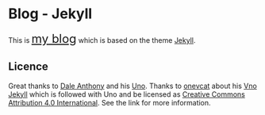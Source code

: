 # Blog - Jekyll
This is <font size=5>[my blog](https://wildmeowth.github.io/)</font> which is based on the theme [Jekyll](http://jekyllrb.com). 

## Licence

Great thanks to [Dale Anthony](https://github.com/daleanthony) and his [Uno](https://github.com/daleanthony/uno). Thanks to [onevcat](https://github.com/onevcat) about his [Vno Jekyll](https://github.com/onevcat/vno-jekyll) which is followed with Uno and be licensed as [Creative Commons Attribution 4.0 International](http://creativecommons.org/licenses/by/4.0/). See the link for more information.
